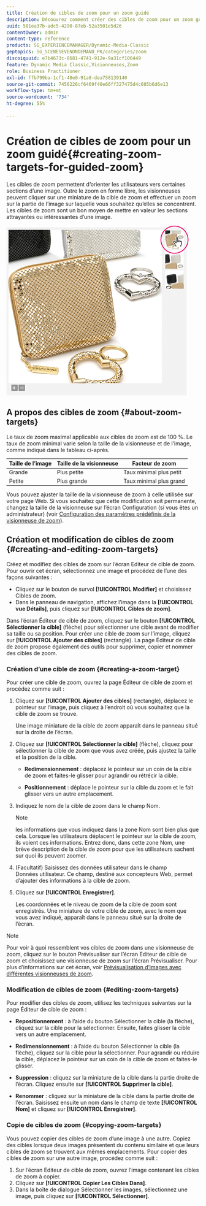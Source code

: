 ```yaml
---
title: Création de cibles de zoom pour un zoom guidé
description: Découvrez comment créer des cibles de zoom pour un zoom guidé.
uuid: 501ea37b-adc5-4290-87eb-52a3501e5d26
contentOwner: admin
content-type: reference
products: SG_EXPERIENCEMANAGER/Dynamic-Media-Classic
geptopics: SG_SCENESEVENONDEMAND_PK/categories/zoom
discoiquuid: e7b4673c-8681-4741-912e-9a31cf106449
feature: Dynamic Media Classic,Visionneuses,Zoom
role: Business Practitioner
exl-id: ffb799ba-1cf1-48e0-91a8-dea758139140
source-git-commit: 7456226cf6469f40e66ff327475d4c605b6d6e13
workflow-type: tm+mt
source-wordcount: '734'
ht-degree: 55%

---
```


# Création de cibles de zoom pour un zoom guidé{#creating-zoom-targets-for-guided-zoom}

Les cibles de zoom permettent d’orienter les utilisateurs vers certaines sections d’une image. Outre le zoom en forme libre, les visionneuses peuvent cliquer sur une miniature de la cible de zoom et effectuer un zoom sur la partie de l’image sur laquelle vous souhaitez qu’elles se concentrent. Les cibles de zoom sont un bon moyen de mettre en valeur les sections attrayantes ou intéressantes d’une image.

![Création de cibles de zoom pour un zoom guidé](/help/assets/zo_guided_zoom.png)

## A propos des cibles de zoom {#about-zoom-targets}

Le taux de zoom maximal applicable aux cibles de zoom est de 100 %. Le taux de zoom minimal varie selon la taille de la visionneuse et de l’image, comme indiqué dans le tableau ci-après.

| Taille de l’image | Taille de la visionneuse | Facteur de zoom |
|--- |--- |--- |
| Grande | Plus petite | Taux minimal plus petit |
| Petite | Plus grande | Taux minimal plus grand |

Vous pouvez ajuster la taille de la visionneuse de zoom à celle utilisée sur votre page Web. Si vous souhaitez que cette modification soit permanente, changez la taille de la visionneuse sur l’écran Configuration (si vous êtes un administrateur) (voir [Configuration des paramètres prédéfinis de la visionneuse de zoom](setting-zoom-viewer-presets.md#setting_up_zoom_viewer_presets)).

## Création et modification de cibles de zoom {#creating-and-editing-zoom-targets}

Créez et modifiez des cibles de zoom sur l’écran Editeur de cible de zoom. Pour ouvrir cet écran, sélectionnez une image et procédez de l’une des façons suivantes :

* Cliquez sur le bouton de survol **[!UICONTROL Modifier]** et choisissez Cibles de zoom.
* Dans le panneau de navigation, affichez l’image dans la **[!UICONTROL vue Détails]**, puis cliquez sur **[!UICONTROL Cibles de zoom]**.

Dans l’écran Éditeur de cible de zoom, cliquez sur le bouton **[!UICONTROL Sélectionner la cible]** (flèche) pour sélectionner une cible avant de modifier sa taille ou sa position. Pour créer une cible de zoom sur l’image, cliquez sur **[!UICONTROL Ajouter des cibles]** (rectangle). La page Éditeur de cible de zoom propose également des outils pour supprimer, copier et nommer des cibles de zoom.

### Création d’une cible de zoom {#creating-a-zoom-target}

Pour créer une cible de zoom, ouvrez la page Éditeur de cible de zoom et procédez comme suit :

1. Cliquez sur **[!UICONTROL Ajouter des cibles]** (rectangle), déplacez le pointeur sur l’image, puis cliquez à l’endroit où vous souhaitez que la cible de zoom se trouve.

   Une image miniature de la cible de zoom apparaît dans le panneau situé sur la droite de l’écran.

1. Cliquez sur **[!UICONTROL Sélectionner la cible]** (flèche), cliquez pour sélectionner la cible de zoom que vous avez créée, puis ajustez la taille et la position de la cible.

   * **Redimensionnement**  : déplacez le pointeur sur un coin de la cible de zoom et faites-le glisser pour agrandir ou rétrécir la cible.

   * **Positionnement**  : déplace le pointeur sur la cible du zoom et le fait glisser vers un autre emplacement.

1. Indiquez le nom de la cible de zoom dans le champ Nom. 

   >[!NOTE]
   >
   >les informations que vous indiquez dans la zone Nom sont bien plus que cela. Lorsque les utilisateurs déplacent le pointeur sur la cible de zoom, ils voient ces informations. Entrez donc, dans cette zone Nom, une brève description de la cible de zoom pour que les utilisateurs sachent sur quoi ils peuvent zoomer.

1. (Facultatif) Saisissez des données utilisateur dans le champ Données utilisateur. Ce champ, destiné aux concepteurs Web, permet d’ajouter des informations à la cible de zoom.
1. Cliquez sur **[!UICONTROL Enregistrer]**.

   Les coordonnées et le niveau de zoom de la cible de zoom sont enregistrés. Une miniature de votre cible de zoom, avec le nom que vous avez indiqué, apparaît dans le panneau situé sur la droite de l’écran.

>[!NOTE]
>
>Pour voir à quoi ressemblent vos cibles de zoom dans une visionneuse de zoom, cliquez sur le bouton Prévisualiser sur l’écran Editeur de cible de zoom et choisissez une visionneuse de zoom sur l’écran Prévisualiser. Pour plus d’informations sur cet écran, voir [Prévisualisation d’images avec différentes visionneuses de zoom](previewing-image-assets-different-zoom.md#previewing_image_assets_with_different_zoom_viewers).

### Modification de cibles de zoom {#editing-zoom-targets}

Pour modifier des cibles de zoom, utilisez les techniques suivantes sur la page Éditeur de cible de zoom :

* **Repositionnement**  : à l’aide du bouton Sélectionner la cible (la flèche), cliquez sur la cible pour la sélectionner. Ensuite, faites glisser la cible vers un autre emplacement.

* **Redimensionnement**  : à l’aide du bouton Sélectionner la cible (la flèche), cliquez sur la cible pour la sélectionner. Pour agrandir ou réduire la cible, déplacez le pointeur sur un coin de la cible de zoom et faites-le glisser.

* **Suppression**  : cliquez sur la miniature de la cible dans la partie droite de l’écran. Cliquez ensuite sur **[!UICONTROL Supprimer la cible]**.

* **Renommer**  : cliquez sur la miniature de la cible dans la partie droite de l’écran. Saisissez ensuite un nom dans le champ de texte **[!UICONTROL Nom]** et cliquez sur **[!UICONTROL Enregistrer]**.

### Copie de cibles de zoom {#copying-zoom-targets}

Vous pouvez copier des cibles de zoom d’une image à une autre. Copiez des cibles lorsque deux images présentent du contenu similaire et que leurs cibles de zoom se trouvent aux mêmes emplacements. Pour copier des cibles de zoom sur une autre image, procédez comme suit :

1. Sur l’écran Editeur de cible de zoom, ouvrez l’image contenant les cibles de zoom à copier.
1. Cliquez sur **[!UICONTROL Copier Les Cibles Dans]**.
1. Dans la boîte de dialogue Sélectionner les images, sélectionnez une image, puis cliquez sur **[!UICONTROL Sélectionner]**.
